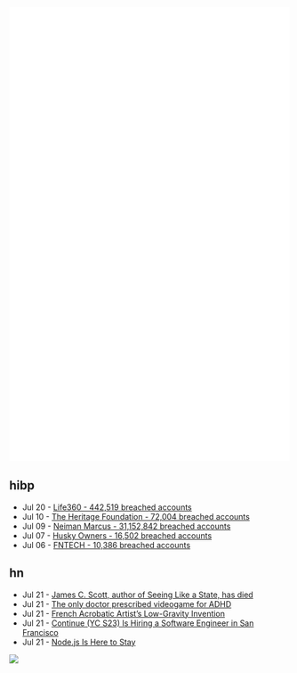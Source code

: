 ![Metrics](https://raw.githubusercontent.com/phixion/phixion/master/metrics.svg)

## hibp

<!--
for https://github.com/phixion/phixion/blob/main/.github/workflows/feeds.yml
-->
<!--START_SECTION:haveibeenpwnd-->
- Jul 20 - [Life360 - 442,519 breached accounts](https://haveibeenpwned.com/PwnedWebsites#Life360)
- Jul 10 - [The Heritage Foundation - 72,004 breached accounts](https://haveibeenpwned.com/PwnedWebsites#TheHeritageFoundation)
- Jul 09 - [Neiman Marcus - 31,152,842 breached accounts](https://haveibeenpwned.com/PwnedWebsites#NeimanMarcus)
- Jul 07 - [Husky Owners - 16,502 breached accounts](https://haveibeenpwned.com/PwnedWebsites#HuskyOwners)
- Jul 06 - [FNTECH - 10,386 breached accounts](https://haveibeenpwned.com/PwnedWebsites#RobloxDeveloperConference2024)
<!--END_SECTION:haveibeenpwnd-->

## hn

<!--
for https://github.com/phixion/phixion/blob/main/.github/workflows/feeds.yml
-->
<!--START_SECTION:hn-->
- Jul 21 - [James C. Scott, author of Seeing Like a State, has died](https://nitter.poast.org/GerardoMunck/status/1815059432382067053)
- Jul 21 - [The only doctor prescribed videogame for ADHD](https://www.endeavorrx.com/)
- Jul 21 - [French Acrobatic Artist’s Low-Gravity Invention](https://www.core77.com/posts/133036/Acrobatic-Artist-Bastien-Dausses-Incredible-Low-Gravity-Invention)
- Jul 21 - [Continue (YC S23) Is Hiring a Software Engineer in San Francisco](https://www.ycombinator.com/companies/continue/jobs/smcxRnM-software-engineer)
- Jul 21 - [Node.js Is Here to Stay](https://blog.platformatic.dev/nodejs-is-here-to-stay)
<!--END_SECTION:hn-->

<!--
for https://yhype.me
-->
![](https://hit.yhype.me/github/profile?user_id=13013670)
